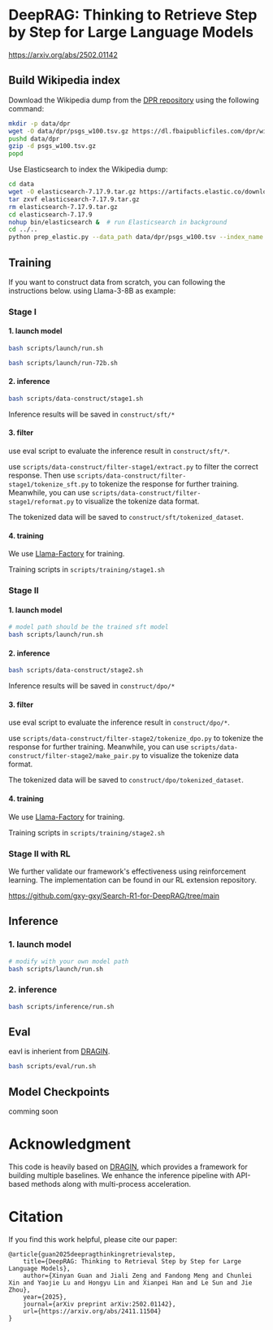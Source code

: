 # DeepRAG: Thinking to Retrieve Step by Step for Large Language Models

https://arxiv.org/abs/2502.01142


## Build Wikipedia index

Download the Wikipedia dump from the [DPR repository](https://github.com/facebookresearch/DPR/blob/main/dpr/data/download_data.py#L32) using the following command:

```bash
mkdir -p data/dpr
wget -O data/dpr/psgs_w100.tsv.gz https://dl.fbaipublicfiles.com/dpr/wikipedia_split/psgs_w100.tsv.gz
pushd data/dpr
gzip -d psgs_w100.tsv.gz
popd
```

Use Elasticsearch to index the Wikipedia dump:

```bash
cd data
wget -O elasticsearch-7.17.9.tar.gz https://artifacts.elastic.co/downloads/elasticsearch/elasticsearch-7.17.9-linux-x86_64.tar.gz  # download Elasticsearch
tar zxvf elasticsearch-7.17.9.tar.gz
rm elasticsearch-7.17.9.tar.gz 
cd elasticsearch-7.17.9
nohup bin/elasticsearch &  # run Elasticsearch in background
cd ../..
python prep_elastic.py --data_path data/dpr/psgs_w100.tsv --index_name wiki  # build index
```

## Training

If you want to construct data from scratch, you can following the instructions below. using Llama-3-8B as example:

### Stage I

#### 1. launch model

```bash
bash scripts/launch/run.sh

bash scripts/launch/run-72b.sh
```

#### 2. inference

```bash
bash scripts/data-construct/stage1.sh
```

Inference results will be saved in `construct/sft/*`

#### 3. filter

use eval script to evaluate the inference result in `construct/sft/*`.

use `scripts/data-construct/filter-stage1/extract.py` to filter the correct response. Then use `scripts/data-construct/filter-stage1/tokenize_sft.py` to tokenize the response for further training.
Meanwhile, you can use `scripts/data-construct/filter-stage1/reformat.py` to visualize the tokenize data format.

The tokenized data will be saved to `construct/sft/tokenized_dataset`.


#### 4. training

We use [Llama-Factory](https://github.com/hiyouga/LLaMA-Factory) for training.

Training scripts in `scripts/training/stage1.sh`


### Stage II

#### 1. launch model

```bash
# model path should be the trained sft model
bash scripts/launch/run.sh
```

#### 2. inference

```bash
bash scripts/data-construct/stage2.sh
```

Inference results will be saved in `construct/dpo/*`


#### 3. filter

use eval script to evaluate the inference result in `construct/dpo/*`.

use `scripts/data-construct/filter-stage2/tokenize_dpo.py` to tokenize the response for further training.
Meanwhile, you can use `scripts/data-construct/filter-stage2/make_pair.py` to visualize the tokenize data format.

The tokenized data will be saved to `construct/dpo/tokenized_dataset`.


#### 4. training

We use [Llama-Factory](https://github.com/hiyouga/LLaMA-Factory) for training.

Training scripts in `scripts/training/stage2.sh`


### Stage II with RL

We further validate our framework's effectiveness using reinforcement learning. The implementation can be found in our RL extension repository.

https://github.com/gxy-gxy/Search-R1-for-DeepRAG/tree/main 


## Inference

### 1. launch model


```bash
# modify with your own model path
bash scripts/launch/run.sh
```

### 2. inference

```bash
bash scripts/inference/run.sh
```

## Eval

eavl is inherient from [DRAGIN](https://github.com/oneal2000/DRAGIN).

```bash
bash scripts/eval/run.sh
```


## Model Checkpoints

comming soon

# Acknowledgment

This code is heavily based on [DRAGIN](https://github.com/oneal2000/DRAGIN), which provides a framework for building multiple baselines. We enhance the inference pipeline with API-based methods along with multi-process acceleration.


# Citation

If you find this work helpful, please cite our paper:

```
@article{guan2025deepragthinkingretrievalstep,
    title={DeepRAG: Thinking to Retrieval Step by Step for Large Language Models}, 
    author={Xinyan Guan and Jiali Zeng and Fandong Meng and Chunlei Xin and Yaojie Lu and Hongyu Lin and Xianpei Han and Le Sun and Jie Zhou},
    year={2025},
    journal={arXiv preprint arXiv:2502.01142},
    url={https://arxiv.org/abs/2411.11504}
}

```